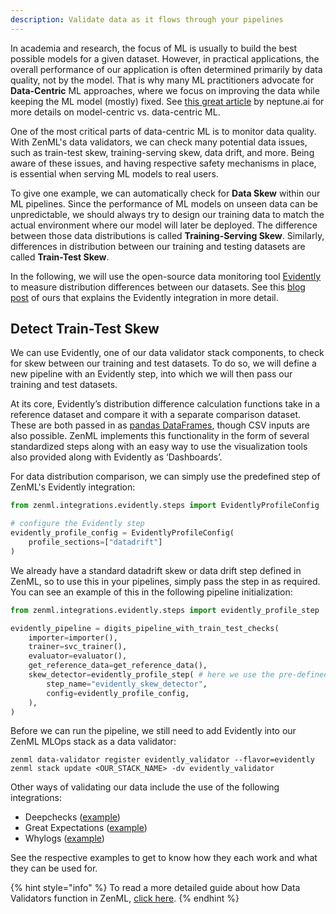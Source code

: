 ```yaml
---
description: Validate data as it flows through your pipelines
---
```


In academia and research, the focus of ML is usually to build the best possible models for a given dataset. However, in practical applications, the overall performance of our application is often determined primarily by data quality, not by the model. That is why many ML practitioners advocate for **Data-Centric** ML approaches, where we focus on improving the data while keeping the ML model (mostly) fixed. See [this great article](https://neptune.ai/blog/data-centric-vs-model-centric-machine-learning) by neptune.ai for more details on model-centric vs. data-centric ML.

One of the most critical parts of data-centric ML is to monitor data quality.
With ZenML's data validators, we
can check many potential data issues, such as train-test skew, training-serving skew, data
drift, and more. Being aware of these issues, and having respective safety
mechanisms in place, is essential when serving ML models to real users.

To give one example, we can automatically check for **Data Skew** within our ML pipelines. Since the performance of ML models on unseen data can be unpredictable, we should always try to design our training data to match the actual environment where our model will later be deployed. The difference between those data distributions is called **Training-Serving Skew**. Similarly, differences in distribution between our training and testing datasets are called **Train-Test Skew**.

In the following, we will use the open-source data monitoring tool
[Evidently](https://evidentlyai.com/) to measure distribution differences
between our datasets. See this [blog
post](https://blog.zenml.io/zenml-loves-evidently/) of ours that explains the
Evidently integration in more detail.

## Detect Train-Test Skew

We can use Evidently, one of our data validator stack components, to check for skew between our training and test datasets. To do so, we will define a new pipeline with an Evidently step, into which we will then pass our training and test datasets.

At its core, Evidently’s distribution difference calculation functions take in a
reference dataset and compare it with a separate comparison dataset. These are
both passed in as [pandas
DataFrames](https://pandas.pydata.org/docs/reference/api/pandas.DataFrame.html),
though CSV inputs are also possible. ZenML implements this functionality in the
form of several standardized steps along with an easy way to use the
visualization tools also provided along with Evidently as ‘Dashboards’.

For data distribution comparison, we can simply use the predefined step of
ZenML's Evidently integration:

```python
from zenml.integrations.evidently.steps import EvidentlyProfileConfig

# configure the Evidently step
evidently_profile_config = EvidentlyProfileConfig(
    profile_sections=["datadrift"]
)
```

We already have a standard datadrift skew or data drift step defined in ZenML,
so to use this in your pipelines, simply pass the step in as required. You can
see an example of this in the following pipeline initialization:

```python
from zenml.integrations.evidently.steps import evidently_profile_step

evidently_pipeline = digits_pipeline_with_train_test_checks(
    importer=importer(),
    trainer=svc_trainer(),
    evaluator=evaluator(),
    get_reference_data=get_reference_data(),
    skew_detector=evidently_profile_step( # here we use the pre-defined step
        step_name="evidently_skew_detector",
        config=evidently_profile_config,
    ),
)
```

Before we can run the pipeline, we still need to add Evidently into our ZenML
MLOps stack as a data validator:

```shell
zenml data-validator register evidently_validator --flavor=evidently
zenml stack update <OUR_STACK_NAME> -dv evidently_validator
```

Other ways of validating our data include the use of the following integrations:

- Deepchecks ([example](https://github.com/zenml-io/zenml/tree/main/examples/deepchecks_data_validation))
- Great Expectations ([example](https://github.com/zenml-io/zenml/tree/main/examples/great_expectations_data_validation))
- Whylogs ([example](https://github.com/zenml-io/zenml/tree/main/examples/whylogs_data_profiling))

See the respective examples to get to know how they each work and what they can
be used for.

{% hint style="info" %}
To read a more detailed guide about how Data Validators function in ZenML,
[click here](../../../book/platform-guide/component-gallery/data-validators/data-validators.md).
{% endhint %}

